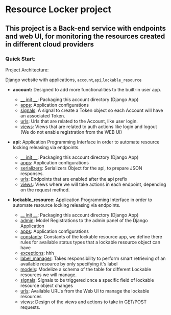 # Resource Locker project
## This project is a Back-end service with endpoints and web UI, for monitoring the resources created in different cloud providers

### Quick Start:

Project Architecture:

Django website with applications, `account`,`api`,`lockable_resource`
 - __account:__ Designed to add more functionalities to the built-in user app.
   - [__ init __](account/__init__.py): Packaging this account directory (Django App) 
   - [apps](account/apps.py): Application configurations 
   - [signals](account/signals.py): A signal to create a Token object so each Account will have an associated Token.
   - [urls](account/__urls__.py): Urls that are related to the Account, like user login.
   - [views](account/views.py): Views that are related to auth actions like login and logout (We do not enable registration from the WEB UI)

 - __api:__ Application Programming Interface in order to automate resource locking releasing via endpoints.
   - [__ init __](api/__init__.py): Packaging this account directory (Django App) 
   - [apps](api/apps.py): Application configurations 
   - [serializers](api/serializers.py): Serializers Object for the api, to prepare JSON responses.
   - [urls](api/__urls__.py): Endpoints that are enabled after the api prefix
   - [views](api/views.py): Views where we will take actions in each endpoint, depending on the request method.

 - __lockable_resource:__ Application Programming Interface in order to automate resource locking releasing via endpoints.
   - [__ init __](lockable_resource/__init__.py): Packaging this account directory (Django App) 
   - [admin](lockable_resource/admin.py): Model Registrations to the admin panel of the Django Application 
   - [apps](lockable_resource/apps.py): Application configurations
   - [constants](lockable_resource/constants.py): Constants of the lockable resource app, we define there rules for available status types that a lockable resource object can have
   - [exceptions](lockable_resource/exceptions.py): hhh
   - [label_manager](lockable_resource/label_manager.py): Takes responsibility to perform smart retrieving of an available resource by only specifying it's label
   - [models](lockable_resource/models.py): Modelize a schema of the table for different Lockable resources we will manage.
   - [signals](lockable_resource/signals.py): Signals to be triggered once a specific field of lockable resource object changes
   - [urls](lockable_resource/urls.py): Available URL's from the Web UI to manage the lockable resources
   - [views](lockable_resource/views.py): Design of the views and actions to take in GET/POST requests.
   
